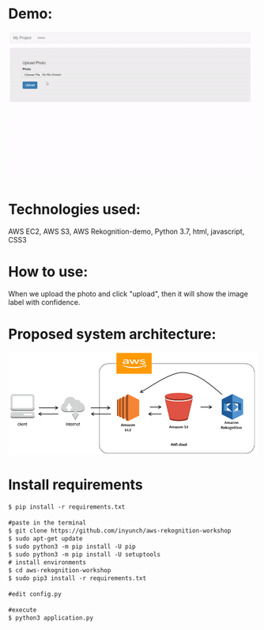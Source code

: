# Demo:
![image](https://github.com/manbobo2002/rekognition-demo/blob/master/Rekognizion%20Demo.gif)  

# Technologies used:  
AWS EC2, AWS S3, AWS Rekognition-demo, Python 3.7, html, javascript, CSS3

# How to use:  
When we upload the photo and click "upload", then it will show the image label with confidence.  

# Proposed system architecture:
![image](https://github.com/manbobo2002/rekognition-demo/blob/master/Solution%20Diagram.PNG)  

# Install requirements

```shell
$ pip install -r requirements.txt

#paste in the terminal 
$ git clone https://github.com/inyunch/aws-rekognition-workshop
$ sudo apt-get update 
$ sudo python3 -m pip install -U pip
$ sudo python3 -m pip install -U setuptools
# install environments 
$ cd aws-rekognition-workshop 
$ sudo pip3 install -r requirements.txt

#edit config.py 

#execute 
$ python3 application.py

```
